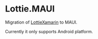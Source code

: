 # Lottie.MAUI

Migration of [LottieXamarin](https://github.com/luberda-molinet/FFImageLoading) to MAUI. 

Currently it only supports Android platform.
